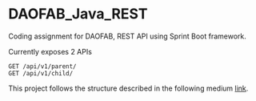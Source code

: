 # DAOFAB_Java_REST
Coding assignment for DAOFAB, REST API using Sprint Boot framework.

Currently exposes 2 APIs
```
GET /api/v1/parent/
GET /api/v1/child/
```
This project follows the structure described in the following medium [link](https://medium.com/the-resonant-web/spring-boot-2-0-project-structure-and-best-practices-part-2-7137bdcba7d3).

